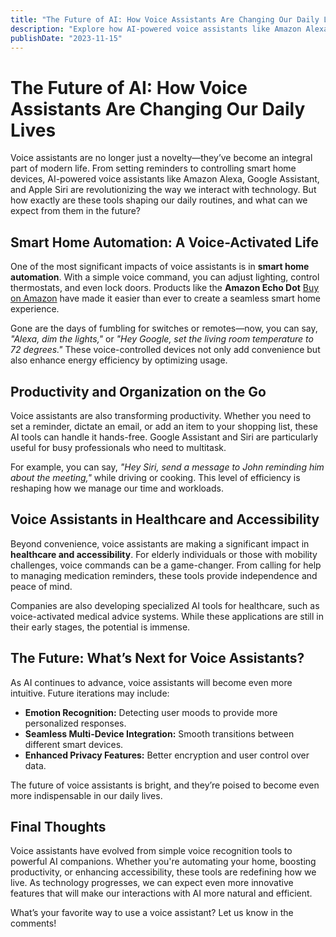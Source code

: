 ```yaml
---
title: "The Future of AI: How Voice Assistants Are Changing Our Daily Lives"
description: "Explore how AI-powered voice assistants like Amazon Alexa and Google Assistant are transforming daily routines, from smart home automation to productivity hacks."
publishDate: "2023-11-15"
---
```


# The Future of AI: How Voice Assistants Are Changing Our Daily Lives

Voice assistants are no longer just a novelty—they’ve become an integral part of modern life. From setting reminders to controlling smart home devices, AI-powered voice assistants like Amazon Alexa, Google Assistant, and Apple Siri are revolutionizing the way we interact with technology. But how exactly are these tools shaping our daily routines, and what can we expect from them in the future?

## Smart Home Automation: A Voice-Activated Life

One of the most significant impacts of voice assistants is in **smart home automation**. With a simple voice command, you can adjust lighting, control thermostats, and even lock doors. Products like the **Amazon Echo Dot** [Buy on Amazon](https://amzn.to/your-affiliate-link) have made it easier than ever to create a seamless smart home experience.

Gone are the days of fumbling for switches or remotes—now, you can say, *"Alexa, dim the lights,"* or *"Hey Google, set the living room temperature to 72 degrees."* These voice-controlled devices not only add convenience but also enhance energy efficiency by optimizing usage.

## Productivity and Organization on the Go

Voice assistants are also transforming productivity. Whether you need to set a reminder, dictate an email, or add an item to your shopping list, these AI tools can handle it hands-free. Google Assistant and Siri are particularly useful for busy professionals who need to multitask.

For example, you can say, *"Hey Siri, send a message to John reminding him about the meeting,"* while driving or cooking. This level of efficiency is reshaping how we manage our time and workloads.

## Voice Assistants in Healthcare and Accessibility

Beyond convenience, voice assistants are making a significant impact in **healthcare and accessibility**. For elderly individuals or those with mobility challenges, voice commands can be a game-changer. From calling for help to managing medication reminders, these tools provide independence and peace of mind.

Companies are also developing specialized AI tools for healthcare, such as voice-activated medical advice systems. While these applications are still in their early stages, the potential is immense.

## The Future: What’s Next for Voice Assistants?

As AI continues to advance, voice assistants will become even more intuitive. Future iterations may include:

- **Emotion Recognition:** Detecting user moods to provide more personalized responses.
- **Seamless Multi-Device Integration:** Smooth transitions between different smart devices.
- **Enhanced Privacy Features:** Better encryption and user control over data.

The future of voice assistants is bright, and they’re poised to become even more indispensable in our daily lives.

## Final Thoughts

Voice assistants have evolved from simple voice recognition tools to powerful AI companions. Whether you're automating your home, boosting productivity, or enhancing accessibility, these tools are redefining how we live. As technology progresses, we can expect even more innovative features that will make our interactions with AI more natural and efficient.

What’s your favorite way to use a voice assistant? Let us know in the comments!